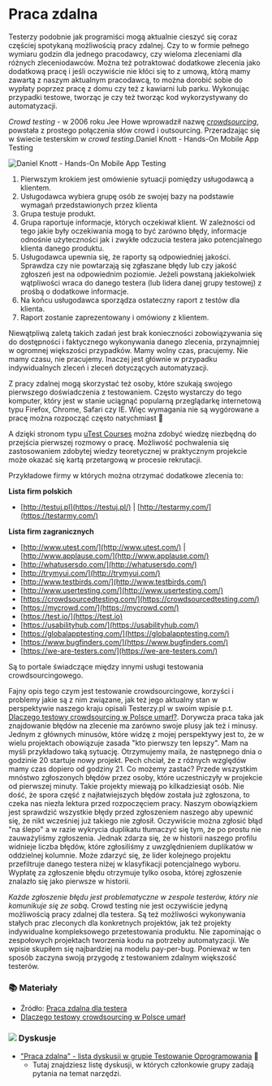 # Praca zdalna

Testerzy podobnie jak programiści mogą aktualnie cieszyć się coraz częściej spotykaną możliwością pracy zdalnej. Czy to w formie pełnego wymiaru godzin dla jednego pracodawcy, czy wieloma zleceniami dla różnych zleceniodawców. Można też potraktować dodatkowe zlecenia jako dodatkową pracę i jeśli oczywiście nie kłóci się to z umową, którą mamy zawartą z naszym aktualnym pracodawcą, to można dorobić sobie do wypłaty poprzez pracę z domu czy też z kawiarni lub parku. Wykonując przypadki testowe, tworząc je czy też tworząc kod wykorzystywany do automatyzacji.

_Crowd testing_ - w 2006 roku Jee Howe wprowadził nazwę [_crowdsourcing_](http://crowdsourcing.com), powstała z prostego połączenia słów crowd i outsourcing. Przeradzając się w świecie testerskim w _crowd testing_.Daniel Knott - Hands-On Mobile App Testing

![Daniel Knott - Hands-On Mobile App Testing](https://testujemy.mobi/wp-content/uploads/2017/01/Screen-Shot-2017-01-02-at-16.59.30.png)

1. Pierwszym krokiem jest omówienie sytuacji pomiędzy usługodawcą a klientem.
2. Usługodawca wybiera grupę osób ze swojej bazy na podstawie wymagań przedstawionych przez klienta
3. Grupa testuje produkt.
4. Grupa raportuje informacje, których oczekiwał klient. W zależności od tego jakie były oczekiwania mogą to być zarówno błędy, informacje odnośnie użyteczności jak i zwykłe odczucia testera jako potencjalnego klienta danego produktu.
5. Usługodawca upewnia się, że raporty są odpowiedniej jakości. Sprawdza czy nie powtarzają się zgłaszane błędy lub czy jakość zgłoszeń jest na odpowiednim poziomie. Jeżeli powstaną jakiekolwiek wątpliwości wraca do danego testera \(lub lidera danej grupy testowej\) z prośbą o dodatkowe informacje.
6. Na końcu usługodawca sporządza ostateczny raport z testów dla klienta.
7. Raport zostanie zaprezentowany i omówiony z klientem.

Niewątpliwą zaletą takich zadań jest brak konieczności zobowiązywania się do dostępności i faktycznego wykonywania danego zlecenia, przynajmniej w ogromnej większości przypadków. Mamy wolny czas, pracujemy. Nie mamy czasu, nie pracujemy. Inaczej jest głównie w przypadku indywidualnych zleceń i zleceń dotyczących automatyzacji.

Z pracy zdalnej mogą skorzystać też osoby, które szukają swojego pierwszego doświadczenia z testowaniem. Często wystarczy do tego komputer, który jest w stanie uciągnąć popularną przeglądarkę internetową typu Firefox, Chrome, Safari czy IE. Więc wymagania nie są wygórowane a pracę można rozpocząć często natychmiast 🙂

A dzięki stronom typu [uTest Courses](https://www.utest.com/courses) można zdobyć wiedzę niezbędną do przejścia pierwszej rozmowy o pracę. Możliwość pochwalenia się zastosowaniem zdobytej wiedzy teoretycznej w praktycznym projekcie może okazać się kartą przetargową w procesie rekrutacji.

Przykładowe firmy w których można otrzymać dodatkowe zlecenia to:

**Lista firm polskich**

* [http://testuj.pl](https://testuj.pl/) \| [http://testarmy.com/](https://testarmy.com/)

**Lista firm zagranicznych**

* [http://www.utest.com/](http://www.utest.com/) \| [http://www.applause.com/](http://www.applause.com/)
* [http://whatusersdo.com/](http://whatusersdo.com/)
* [http://trymyui.com/](http://trymyui.com/)
* [http://www.testbirds.com/](http://www.testbirds.com/)
* [http://www.usertesting.com/](http://www.usertesting.com/)
* [https://crowdsourcedtesting.com/](https://crowdsourcedtesting.com/)
* [https://mycrowd.com/](https://mycrowd.com/)
* [https://test.io/](https://test.io)
* [https://usabilityhub.com/](https://usabilityhub.com/)
* [https://globalapptesting.com/](https://globalapptesting.com/)
* [https://www.bugfinders.com/](https://www.bugfinders.com/)
* [https://we-are-testers.com/](https://we-are-testers.com/)

Są to portale świadczące między innymi usługi testowania crowdsourcingowego.

Fajny opis tego czym jest testowanie crowdsourcingowe, korzyści i problemy jakie są z nim związane, jak też jego aktualny stan w perspektywie naszego kraju opisali Testerzy.pl w swoim wpisie p.t. [Dlaczego testowy crowdsourcing w Polsce umarł?](http://testerzy.pl/baza-wiedzy/dlaczego-testowy-crowdsourcing-w-polsce-umarl). Dorywcza praca taka jak znajdowanie błędów na zlecenie ma zarówno swoje plusy jak też i minusy. Jednym z głównych minusów, które widzę z mojej perspektywy jest to, że w wielu projektach obowiązuje zasada "kto pierwszy ten lepszy". Mam na myśli przykładowo taką sytuację. Otrzymujemy maila, że następnego dnia o godzinie 20 startuje nowy projekt. Pech chciał, że z różnych względów mamy czas dopiero od godziny 21. Co możemy zastać? Przede wszystkim mnóstwo zgłoszonych błędów przez osoby, które uczestniczyły w projekcie od pierwszej minuty. Takie projekty miewają po kilkadziesiąt osób. Nie dość, że spora część z najłatwiejszych błędów została już zgłoszona, to czeka nas niezła lektura przed rozpoczęciem pracy. Naszym obowiązkiem jest sprawdzić wszystkie błędy przed zgłoszeniem naszego aby upewnić się, że nikt wcześniej już takiego nie zgłosił. Oczywiście można zgłosić błąd "na ślepo" a w razie wykrycia duplikatu tłumaczyć się tym, że po prostu nie zauważyliśmy zgłoszenia. Jednak zdarza się, że w historii naszego profilu widnieje liczba błędów, które zgłosiliśmy z uwzględnieniem duplikatów w oddzielnej kolumnie. Może zdarzyć się, że lider kolejnego projektu przefiltruje danego testera niżej w klasyfikacji potencjalnego wyboru. Wypłatę za zgłoszenie błędu otrzymuje tylko osoba, której zgłoszenie znalazło się jako pierwsze w historii.

_Każde zgłoszenie błędu jest problematyczne w zespole testerów, który nie komunikuje się ze sobą._ Crowd testing nie jest oczywiście jedyną możliwością pracy zdalnej dla testera. Są też możliwości wykonywania stałych prac zleconych dla konkretnych projektów, jak też projekty indywidualne kompleksowego przetestowania produktu. Nie zapominając o zespołowych projektach tworzenia kodu na potrzeby automatyzacji. We wpisie skupiłem się najbardziej na modelu pay-per-bug. Ponieważ w ten sposób zaczyna swoją przygodę z testowaniem zdalnym większość testerów.

### 📚 Materiały 

* Źródło: [Praca zdalna dla testera](https://testujemy.mobi/praca-zdalna-dla-testera/) 
* [Dlaczego testowy crowdsourcing w Polsce umarł](http://testerzy.pl/baza-wiedzy/dlaczego-testowy-crowdsourcing-w-polsce-umarl) 

### ![](.gitbook/assets/icons8-facebook-50%20%2811%29.png) Dyskusje

* ["Praca zdalna" - lista dyskusji w grupie Testowanie Oprogramowania](https://www.facebook.com/groups/141683635854223/post_tags/?post_tag_id=1777847638904473&ref=manage_page) 🏤
  * Tutaj znajdziesz listę dyskusji, w których członkowie grupy zadają pytania na temat narzędzi.


